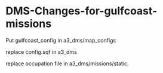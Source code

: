 # DMS-Changes-for-gulfcoast-missions

Put gulfcoast_config in a3_dms/map_configs

replace config.sqf in a3_dms
 
replace occupation file in a3_dms/missions/static.
